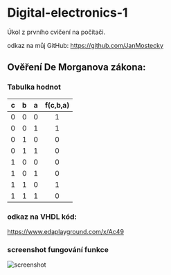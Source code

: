 # Digital-electronics-1

Úkol z prvního cvičení na počítači.

odkaz na můj GitHub: https://github.com/JanMostecky

## Ověření De Morganova zákona:

### Tabulka hodnot
| **c** | **b** |**a** | **f(c,b,a)** |
| :-: | :-: | :-: | :-: |
| 0 | 0 | 0 | 1 |
| 0 | 0 | 1 | 1 |
| 0 | 1 | 0 | 0 |
| 0 | 1 | 1 | 0 |
| 1 | 0 | 0 | 0 |
| 1 | 0 | 1 | 0 |
| 1 | 1 | 0 | 1 |
| 1 | 1 | 1 | 0 |

### odkaz na VHDL kód:
https://www.edaplayground.com/x/Ac49

### screenshot fungování funkce
![screenshot](https://github.com/JanMostecky/Digital-electronics-1/tree/main/pictures/screanshot_2.JPG)


